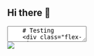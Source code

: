 ## Hi there 👋
<section data-markdown>
  <textarea data-template>
    # Testing 
    <div class="flex-container"><!-- .element: style="display: flex; flex-direction: row;" -->
      <div>![My Most Used Languages](https://github-readme-stats.vercel.app/api/top-langs/?username=aminokun&size_weight=0.5&count_weight=0.5)</div> <!-- .element: style="margin: 10px; padding: 20px;"-->
      <div>[![My Time stats](https://github-readme-stats.vercel.app/api/wakatime?username=minosh)](https://github.com/anuraghazra/github-readme-stats)</div> <!-- .element: style="margin: 10px; padding: 20px;"-->
      <div>![roadmap.sh](https://roadmap.sh/card/wide/66d23bba553501e3c33b2442?variant=light&roadmaps=typescript%2Cbackend%2Cfrontend%2Cfull-stack)</div> <!-- .element: style="margin: 10px; padding: 20px;"-->
    </div>
  </textarea>
</section>

<picture>
  <source
    srcset="https://github-readme-stats.vercel.app/api?username=aminokun&show_icons=true&theme=dark"
    media="(prefers-color-scheme: dark)"
  />
  <source
    srcset="https://github-readme-stats.vercel.app/api?username=aminokun&show_icons=true"
    media="(prefers-color-scheme: light), (prefers-color-scheme: no-preference)"
  />
  <img src="https://github-readme-stats.vercel.app/api?username=aminokun&show_icons=true" />
</picture>




